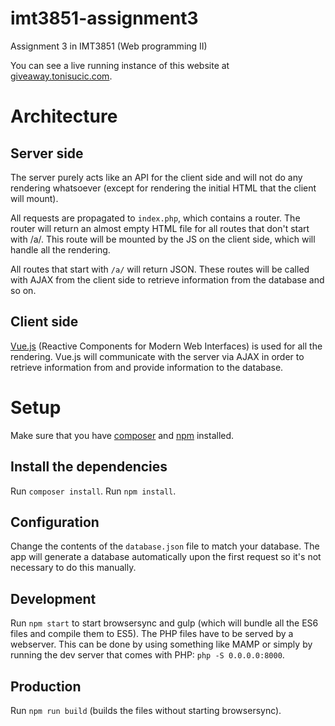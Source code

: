 # imt3851-assignment3
Assignment 3 in IMT3851 (Web programming II)

You can see a live running instance of this website at [giveaway.tonisucic.com](https://giveaway.tonisucic.com/).

# Architecture

## Server side
The server purely acts like an API for the client side and will not do any
rendering whatsoever (except for rendering the initial HTML that the client
will mount).

All requests are propagated to `index.php`, which contains a router. The router
will return an almost empty HTML file for all routes that don't start with /a/.
This route will be mounted by the JS on the client side, which will handle all the
rendering.

All routes that start with `/a/` will return JSON. These routes will be called
with AJAX from the client side to retrieve information from the database and
so on.

## Client side
[Vue.js](http://vuejs.org/) (Reactive Components for Modern Web Interfaces) is
used for all the rendering. Vue.js will communicate with the server via AJAX in
order to retrieve information from and provide information to the database.

# Setup
Make sure that you have [composer](https://getcomposer.org/) and
[npm](https://www.npmjs.com/) installed.

## Install the dependencies
Run `composer install`.
Run `npm install`.

## Configuration
Change the contents of the `database.json` file to match your database. The app
will generate a database automatically upon the first request so it's not
necessary to do this manually.

## Development
Run `npm start` to start browsersync and gulp (which will bundle all the ES6 files
and compile them to ES5).
The PHP files have to be served by a webserver. This can be done by using
something like MAMP or simply by running the dev server that comes with
PHP: `php -S 0.0.0.0:8000`.

## Production
Run `npm run build` (builds the files without starting browsersync).
